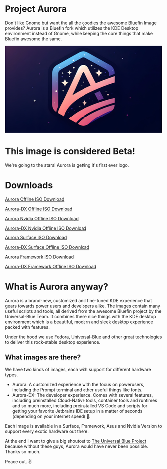 # Project Aurora
Don't like Gnome but want the all the goodies the awesome Bluefin Image provides? Aurora is a Bluefin fork which utilizes the KDE Desktop environment instead of Gnome, while keeping the core things that make Bluefin awesome the same. 

![This is the Aurora Banner.](./banner.jpg)

# **This image is considered Beta!** 

We're going to the stars! Aurora is getting it's first ever logo.

# Downloads

[Aurora Offline ISO Download](https://dl.getaurora.dev/aurora-latest.iso)

[Aurora-DX Offline ISO Download](https://dl.getaurora.dev/aurora-dx-latest.iso)

[Aurora Nvidia Offline ISO Download](https://dl.getaurora.dev/aurora-nvidia-latest.iso)

[Aurora-DX Nvidia Offline ISO Download](https://dl.getaurora.dev/aurora-dx-nvidia-latest.iso)

[Aurora Surface ISO Download](https://dl.getaurora.dev/aurora-surface-latest.iso)

[Aurora-DX Surface Offline ISO Download](https://dl.getaurora.dev/aurora-dx-surface-latest.iso)

[Aurora Framework ISO Download](https://dl.getaurora.dev/aurora-framework-latest.iso)

[Aurora-DX Framework Offline ISO Download](https://dl.getaurora.dev/aurora-dx-framework-latest.iso)

# What is Aurora anyway?
Aurora is a brand-new, customized and fine-tuned KDE experience that gears towards power users and developers alike. The images contain many useful scripts and tools, all derived from the awesome Bluefin project by the Universal-Blue Team. It combines these nice things with the KDE desktop environment which is a beautiful, modern and sleek desktop experience packed with features. 

Under the hood we use Fedora, Universal-Blue and other great technologies to deliver this rock-stable desktop experience. 

## What images are there? 
We have two kinds of images, each with support for different hardware types. 

- Aurora: A customized experience with the focus on powerusers, including the Prompt terminal and other useful things like fonts. 
- Aurora-DX: The developer experience. Comes with several features, including preinstalled Cloud-Native tools, container tools and runtimes and so much more, including preinstalled VS Code and scripts for getting your favorite Jetbrains IDE setup in a matter of seconds (depending on your internet speed) 🫡.

Each image is available in a Surface, Framework, Asus and Nvidia Version to support every exotic hardware out there. 

At the end I want to give a big shoutout to [The Universal Blue Project](https://github.com/ublue-os) because without these guys, Aurora would have never been possible. Thanks so much. 

Peace out. ✌️
